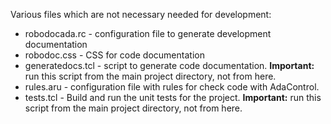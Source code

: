 Various files which are not necessary needed for development:

* robodocada.rc    - configuration file to generate development documentation
* robodoc.css      - CSS for code documentation
* generatedocs.tcl - script to generate code documentation. **Important:** run
                     this script from the main project directory, not from here.
* rules.aru        - configuration file with rules for check code with
                     AdaControl.
* tests.tcl        - Build and run the unit tests for the project. **Important:**
                     run this script from the main project directory, not
                     from here.
